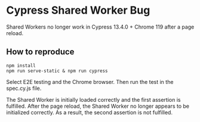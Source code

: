 # Cypress Shared Worker Bug

Shared Workers no longer work in Cypress 13.4.0 + Chrome 119 after a page reload.

## How to reproduce

    npm install
    npm run serve-static & npm run cypress

Select E2E testing and the Chrome browser. Then run the test in the spec.cy.js file.

The Shared Worker is initially loaded correctly and the first assertion is fulfilled. After the page reload, the Shared Worker no longer appears to be initialized correctly. As a result, the second assertion is not fulfilled.
